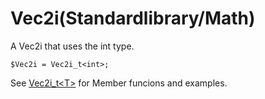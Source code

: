# Vec2i(Standardlibrary/Math)

A Vec2i that uses the int type.

```
$Vec2i = Vec2i_t<int>;
```
See [Vec2i_t\<T>](./Vec2i_t.md) for Member funcions and examples.